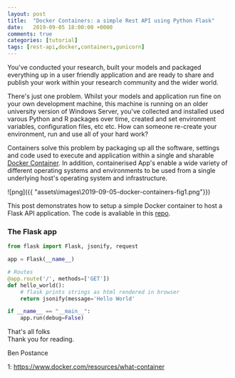 ```yaml
---
layout: post
title:  "Docker Containers: a simple Rest API using Python Flask"
date:   2019-09-05 18:00:00 +0000
comments: true
categories: [tutorial]
tags: [rest-api,docker,containers,gunicorn]
---
```

You've conducted your research, built your models and packaged everything up in a user friendly application and are ready to share and publish your work within your research community and the wider world. 

There's just one problem. Whilst your models and application run fine on your own development machine, this machine is running on an older university version of Windows Server, you've collected and installed used varous Python and R packages over time, created and set environment variables, configuration files, etc etc. How can someone re-create your environment, run and use all of your hard work? 

Containers solve this problem by packaging up all the software, settings and code used to execute and application within a single and sharable [Docker Container](https://www.docker.com/resources/what-container). In addition, containerised App's enable a wide variety of different operating systems and environments to be used from a single underlying host's operating system and infrastructure.

![png]({{ "assets\images\2019-09-05-docker-containers-fig1.png"}})

This post demonstrates how to setup a simple Docker container to host a Flask API application. The code is avaliable in this [repo](https://github.com/bpostance/training.docker).


### The Flask app
```python
from flask import Flask, jsonify, request

app = Flask(__name__)

# Routes
@app.route('/', methods=['GET'])
def hello_world():
    # flask prints strings as html rendered in browser
	return jsonify(message='Hello World'

if __name__ == "__main__":
	app.run(debug=False)
```

That's all folks<BR>
Thank you for reading.

Ben Postance

1: https://www.docker.com/resources/what-container